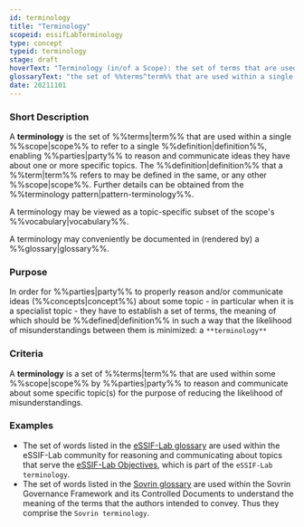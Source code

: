 ```yaml
---
id: terminology
title: "Terminology"
scopeid: essifLabTerminology
type: concept
typeid: terminology
stage: draft
hoverText: "Terminology (in/of a Scope): the set of terms that are used within a single Scope to refer to a single Definition, enabling Parties to reason and communicate ideas they have about one or more specific topics."
glossaryText: "the set of %%terms^term%% that are used within a single %%scope^scope%% to refer to a single %%definition^definition%%, enabling %%parties^party%% to reason and communicate ideas they have about one or more specific topics."
date: 20211101
---
```


### Short Description
A **terminology** is the set of %%terms|term%% that are used within a single %%scope|scope%% to refer to a single %%definition|definition%%, enabling %%parties|party%% to reason and communicate ideas they have about one or more specific topics. The %%definition|definition%% that a %%term|term%% refers to may be defined in the same, or any other %%scope|scope%%. Further details can be obtained from the %%terminology pattern|pattern-terminology%%.

A terminology may be viewed as a topic-specific subset of the scope's %%vocabulary|vocabulary%%.

A terminology may conveniently be documented in (rendered by) a %%glossary|glossary%%.

### Purpose
In order for %%parties|party%% to properly reason and/or communicate ideas (%%concepts|concept%%) about some topic - in particular when it is a specialist topic - they have to establish a set of terms, the meaning of which should be %%defined|definition%% in such a way that the likelihood of misunderstandings between them is minimized: a `**terminology**`

### Criteria
A **terminology** is a set of %%terms|term%% that are used within some %%scope|scope%% by %%parties|party%% to reason and communicate about some specific topic(s) for the purpose of reducing the likelihood of misunderstandings.

### Examples
- The set of words listed in the [eSSIF-Lab glossary](../essifLab-glossary) are used within the eSSIF-Lab community for reasoning and communicating about topics that serve the [eSSIF-Lab Objectives](../essifLab-objectives), which is part of the `eSSIF-Lab terminology`.
- The set of words listed in the [Sovrin glossary](https://sovrin.org/library/glossary/) are used within the Sovrin Governance Framework and its Controlled Documents to understand the meaning of the terms that the authors intended to convey. Thus they comprise the `Sovrin terminology`.